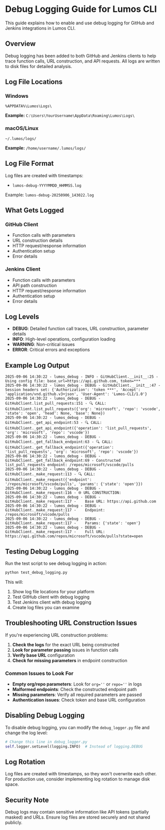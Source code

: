 # Debug Logging Guide for Lumos CLI

This guide explains how to enable and use debug logging for GitHub and Jenkins integrations in Lumos CLI.

## Overview

Debug logging has been added to both GitHub and Jenkins clients to help trace function calls, URL construction, and API requests. All logs are written to disk files for detailed analysis.

## Log File Locations

### Windows
```
%APPDATA%\Lumos\Logs\
```
**Example:** `C:\Users\YourUsername\AppData\Roaming\Lumos\Logs\`

### macOS/Linux
```
~/.lumos/logs/
```
**Example:** `/home/username/.lumos/logs/`

## Log File Format

Log files are created with timestamps:
- `lumos-debug-YYYYMMDD_HHMMSS.log`

Example: `lumos-debug-20250906_143022.log`

## What Gets Logged

### GitHub Client
- Function calls with parameters
- URL construction details
- HTTP request/response information
- Authentication setup
- Error details

### Jenkins Client
- Function calls with parameters
- API path construction
- HTTP request/response information
- Authentication setup
- Error details

## Log Levels

- **DEBUG**: Detailed function call traces, URL construction, parameter details
- **INFO**: High-level operations, configuration loading
- **WARNING**: Non-critical issues
- **ERROR**: Critical errors and exceptions

## Example Log Output

```
2025-09-06 14:30:22 - lumos_debug - INFO - GitHubClient.__init__:25 - Using config file: base_url=https://api.github.com, token=***
2025-09-06 14:30:22 - lumos_debug - DEBUG - GitHubClient.__init__:47 - Session headers set: {'Authorization': 'token ***', 'Accept': 'application/vnd.github.v3+json', 'User-Agent': 'Lumos-CLI/1.0'}
2025-09-06 14:30:22 - lumos_debug - DEBUG - GitHubClient.list_pull_requests:151 - 🔍 CALL: GitHubClient.list_pull_requests({'org': 'microsoft', 'repo': 'vscode', 'state': 'open', 'head': None, 'base': None})
2025-09-06 14:30:22 - lumos_debug - DEBUG - GitHubClient._get_api_endpoint:53 - 🔍 CALL: GitHubClient._get_api_endpoint({'operation': 'list_pull_requests', 'org': 'microsoft', 'repo': 'vscode'})
2025-09-06 14:30:22 - lumos_debug - DEBUG - GitHubClient._get_fallback_endpoint:63 - 🔍 CALL: GitHubClient._get_fallback_endpoint({'operation': 'list_pull_requests', 'org': 'microsoft', 'repo': 'vscode'})
2025-09-06 14:30:22 - lumos_debug - DEBUG - GitHubClient._get_fallback_endpoint:69 - Constructed list_pull_requests endpoint: /repos/microsoft/vscode/pulls
2025-09-06 14:30:22 - lumos_debug - DEBUG - GitHubClient._make_request:113 - 🔍 CALL: GitHubClient._make_request({'endpoint': '/repos/microsoft/vscode/pulls', 'params': {'state': 'open'}})
2025-09-06 14:30:22 - lumos_debug - DEBUG - GitHubClient._make_request:116 - 🌐 URL CONSTRUCTION:
2025-09-06 14:30:22 - lumos_debug - DEBUG - GitHubClient._make_request:117 -    Base URL: https://api.github.com
2025-09-06 14:30:22 - lumos_debug - DEBUG - GitHubClient._make_request:117 -    Endpoint: /repos/microsoft/vscode/pulls
2025-09-06 14:30:22 - lumos_debug - DEBUG - GitHubClient._make_request:117 -    Params: {'state': 'open'}
2025-09-06 14:30:22 - lumos_debug - DEBUG - GitHubClient._make_request:117 -    Full URL: https://api.github.com/repos/microsoft/vscode/pulls?state=open
```

## Testing Debug Logging

Run the test script to see debug logging in action:

```bash
python test_debug_logging.py
```

This will:
1. Show log file locations for your platform
2. Test GitHub client with debug logging
3. Test Jenkins client with debug logging
4. Create log files you can examine

## Troubleshooting URL Construction Issues

If you're experiencing URL construction problems:

1. **Check the logs** for the exact URL being constructed
2. **Look for parameter passing** issues in function calls
3. **Verify base URL** configuration
4. **Check for missing parameters** in endpoint construction

### Common Issues to Look For

- **Empty org/repo parameters**: Look for `org=''` or `repo=''` in logs
- **Malformed endpoints**: Check the constructed endpoint path
- **Missing parameters**: Verify all required parameters are passed
- **Authentication issues**: Check token and base URL configuration

## Disabling Debug Logging

To disable debug logging, you can modify the `debug_logger.py` file and change the log level:

```python
# Change this line in debug_logger.py
self.logger.setLevel(logging.INFO)  # Instead of logging.DEBUG
```

## Log Rotation

Log files are created with timestamps, so they won't overwrite each other. For production use, consider implementing log rotation to manage disk space.

## Security Note

Debug logs may contain sensitive information like API tokens (partially masked) and URLs. Ensure log files are stored securely and not shared publicly.
